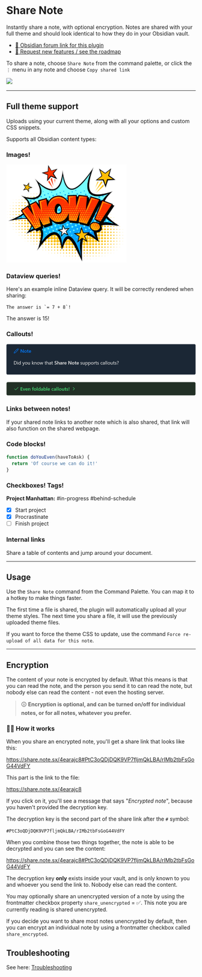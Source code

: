 # Share Note

Instantly share a note, with optional encryption. Notes are shared with your full theme and should look identical to how they do in your Obsidian vault.

- [💬 Obsidian forum link for this plugin](https://forum.obsidian.md/t/42788)
- [🚀 Request new features / see the roadmap](https://note.sx/roadmap)

To share a note, choose `Share Note` from the command palette, or click the `⋮` menu in any note and choose `Copy shared link`

<img width="260" src="https://github.com/alangrainger/obsidian-share/assets/16197738/69b270a7-c064-4915-9c81-698ae5b54b44">

---

## Full theme support

Uploads using your current theme, along with all your options and custom CSS snippets.

Supports all Obsidian content types:

### Images!

<img width="320" src="docs/wow5.png">

### Dataview queries!

Here's an example inline Dataview query. It will be correctly rendered when sharing:

```
The answer is `= 7 + 8`!
```

The answer is 15!

### Callouts!

<img width="600" src="docs/callouts.png">

### Links between notes!

If your shared note links to another note which is also shared, that link will also function on the shared webpage.

### Code blocks!

```javascript
function doYouEven(haveToAsk) {
  return 'Of course we can do it!'
}
```

### Checkboxes! Tags!

**Project Manhattan:** #in-progress #behind-schedule

- [x] Start project
- [x] Procrastinate
- [ ] Finish project

### Internal links

Share a table of contents and jump around your document.

---

## Usage

Use the `Share Note` command from the Command Palette. You can map it to a hotkey to make things faster.

The first time a file is shared, the plugin will automatically upload all your theme styles. The next time you share a file, it will use the previously uploaded theme files.

If you want to force the theme CSS to update, use the command `Force re-upload of all data for this note`.

---

## Encryption

The content of your note is encrypted by default. What this means is that you can read the note, and the person you send it to can read the note, but nobody else can read the content - not even the hosting server.

> 🛈 **Encryption is optional, and can be turned on/off for individual notes, or for all notes, whatever you prefer.**

### 🧑‍💻 How it works 

When you share an encrypted note, you'll get a share link that looks like this:

https://share.note.sx/4earajc8#PtC3oQDjDQK9VP7fljmQkLBA/rIMb2tbFsGoG44VdFY

This part is the link to the file:

https://share.note.sx/4earajc8

If you click on it, you'll see a message that says "*Encrypted note*", because you haven't provided the decryption key.

The decryption key is the second part of the share link after the `#` symbol:

`#PtC3oQDjDQK9VP7fljmQkLBA/rIMb2tbFsGoG44VdFY`

When you combine those two things together, the note is able to be decrypted and you can see the content:

https://share.note.sx/4earajc8#PtC3oQDjDQK9VP7fljmQkLBA/rIMb2tbFsGoG44VdFY

The decryption key **only** exists inside your vault, and is only known to you and whoever you send the link to. Nobody else can read the content.

You may optionally share an unencrypted version of a note by using the frontmatter checkbox property `share_unencrypted` = ✅. This note you are currently reading is shared unencrypted.

If you decide you want to share most notes unencrypted by default, then you can encrypt an individual note by using a frontmatter checkbox called `share_encrypted`.

## Troubleshooting

See here: [Troubleshooting](./docs/Troubleshooting.md)
